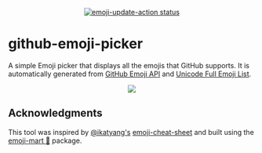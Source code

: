 <p align="center">
    <a href="https://github.com/rickstaa/github-emoji-picker/actions/workflows/update_emojis.yml">
        <img alt="emoji-update-action status" src="https://github.com/rickstaa/github-emoji-picker/actions/workflows/update_emojis.yml/badge.svg">
    </a>
</p>

# github-emoji-picker

A simple Emoji picker that displays all the emojis that GitHub supports. It is automatically generated from [GitHub Emoji API](https://docs.github.com/en/rest/emojis) and [Unicode Full Emoji List](https://unicode.org/emoji/charts/full-emoji-list.html).

<p align="center">
    <a href="https://github-emoji-picker.vercel.app/">
        <img src="https://user-images.githubusercontent.com/17570430/191030155-ac3c43aa-fd59-4962-8a28-70462aa51dc9.png"/>
    </a>
</p>

## Acknowledgments

This tool was inspired by [@ikatyang's](https://github.com/ikatyang) [emoji-cheat-sheet](https://github.com/ikatyang/emoji-cheat-sheet/) and built using the [emoji-mart 🏪](https://github.com/missive/emoji-mart) package.
